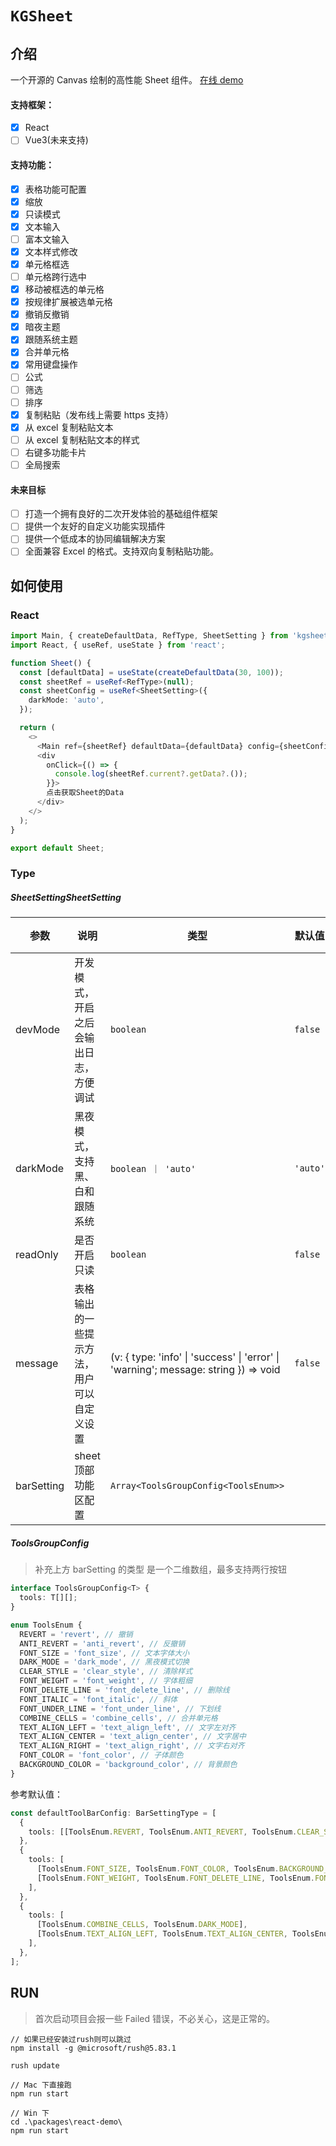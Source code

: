 # `KGSheet`

## 介绍

一个开源的 Canvas 绘制的高性能 Sheet 组件。
[在线 demo](https://ykg3211.github.io/kgsheet.github.io/)

#### 支持框架：

- [x] React
- [ ] Vue3(未来支持)

#### 支持功能：

- [x] 表格功能可配置
- [x] 缩放
- [x] 只读模式
- [x] 文本输入
- [ ] 富本文输入
- [x] 文本样式修改
- [x] 单元格框选
- [ ] 单元格跨行选中
- [x] 移动被框选的单元格
- [x] 按规律扩展被选单元格
- [x] 撤销反撤销
- [x] 暗夜主题
- [x] 跟随系统主题
- [x] 合并单元格
- [x] 常用键盘操作
- [ ] 公式
- [ ] 筛选
- [ ] 排序
- [x] 复制粘贴（发布线上需要 https 支持）
- [x] 从 excel 复制粘贴文本
- [ ] 从 excel 复制粘贴文本的样式
- [ ] 右键多功能卡片
- [ ] 全局搜索

#### 未来目标

- [ ] 打造一个拥有良好的二次开发体验的基础组件框架
- [ ] 提供一个友好的自定义功能实现插件
- [ ] 提供一个低成本的协同编辑解决方案
- [ ] 全面兼容 Excel 的格式。支持双向复制粘贴功能。

## 如何使用

### React

```typescript
import Main, { createDefaultData, RefType, SheetSetting } from 'kgsheet-for-react';
import React, { useRef, useState } from 'react';

function Sheet() {
  const [defaultData] = useState(createDefaultData(30, 100));
  const sheetRef = useRef<RefType>(null);
  const sheetConfig = useRef<SheetSetting>({
    darkMode: 'auto',
  });

  return (
    <>
      <Main ref={sheetRef} defaultData={defaultData} config={sheetConfig.current} />
      <div
        onClick={() => {
          console.log(sheetRef.current?.getData?.());
        }}>
        点击获取Sheet的Data
      </div>
    </>
  );
}

export default Sheet;
```

### Type

##### SheetSettingSheetSetting

<!-- prettier-ignore -->
| 参数 | 说明 | 类型 | 默认值 | 是否必填 |
| --- | --- | --- | --- | --- |
| devMode | 开发模式，开启之后会输出日志，方便调试 | `boolean` | `false` | false
| darkMode | 黑夜模式，支持黑、白和跟随系统 | `boolean ｜ 'auto'` | `'auto'` | false
| readOnly | 是否开启只读  | `boolean` | `false` | false 
| message | 表格输出的一些提示方法，用户可以自定义设置 | (v: { type: 'info' \| 'success' \| 'error' \| 'warning'; message: string }) => void | `false` | false 
| barSetting | sheet顶部功能区配置 | `Array<ToolsGroupConfig<ToolsEnum>>` |  | false

##### ToolsGroupConfig

> 补充上方 barSetting 的类型
> 是一个二维数组，最多支持两行按钮

<!-- prettier-ignore -->
```typescript
interface ToolsGroupConfig<T> {
  tools: T[][];
}

enum ToolsEnum {
  REVERT = 'revert', // 撤销
  ANTI_REVERT = 'anti_revert', // 反撤销
  FONT_SIZE = 'font_size', // 文本字体大小
  DARK_MODE = 'dark_mode', // 黑夜模式切换
  CLEAR_STYLE = 'clear_style', // 清除样式
  FONT_WEIGHT = 'font_weight', // 字体粗细
  FONT_DELETE_LINE = 'font_delete_line', // 删除线
  FONT_ITALIC = 'font_italic', // 斜体
  FONT_UNDER_LINE = 'font_under_line', // 下划线
  COMBINE_CELLS = 'combine_cells', // 合并单元格
  TEXT_ALIGN_LEFT = 'text_align_left', // 文字左对齐
  TEXT_ALIGN_CENTER = 'text_align_center', // 文字居中
  TEXT_ALIGN_RIGHT = 'text_align_right', // 文字右对齐
  FONT_COLOR = 'font_color', // 子体颜色
  BACKGROUND_COLOR = 'background_color', // 背景颜色
}
```

参考默认值：

```typescript
const defaultToolBarConfig: BarSettingType = [
  {
    tools: [[ToolsEnum.REVERT, ToolsEnum.ANTI_REVERT, ToolsEnum.CLEAR_STYLE]],
  },
  {
    tools: [
      [ToolsEnum.FONT_SIZE, ToolsEnum.FONT_COLOR, ToolsEnum.BACKGROUND_COLOR],
      [ToolsEnum.FONT_WEIGHT, ToolsEnum.FONT_DELETE_LINE, ToolsEnum.FONT_ITALIC, ToolsEnum.FONT_UNDER_LINE],
    ],
  },
  {
    tools: [
      [ToolsEnum.COMBINE_CELLS, ToolsEnum.DARK_MODE],
      [ToolsEnum.TEXT_ALIGN_LEFT, ToolsEnum.TEXT_ALIGN_CENTER, ToolsEnum.TEXT_ALIGN_RIGHT],
    ],
  },
];
```

## RUN

> 首次启动项目会报一些 Failed 错误，不必关心，这是正常的。

```
// 如果已经安装过rush则可以跳过
npm install -g @microsoft/rush@5.83.1

rush update

// Mac 下直接跑
npm run start

// Win 下
cd .\packages\react-demo\
npm run start
```
